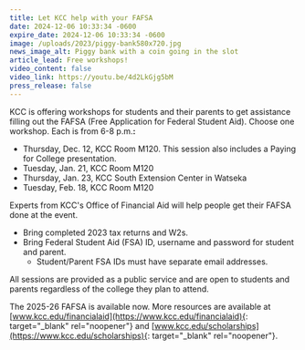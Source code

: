 ```yaml
---
title: Let KCC help with your FAFSA
date: 2024-12-06 10:33:34 -0600
expire_date: 2024-12-06 10:33:34 -0600
image: /uploads/2023/piggy-bank580x720.jpg
news_image_alt: Piggy bank with a coin going in the slot
article_lead: Free workshops!
video_content: false
video_link: https://youtu.be/4d2LkGjg5bM
press_release: false
---
```

KCC is offering workshops for students and their parents to get assistance filling out the FAFSA (Free Application for Federal Student Aid). Choose one workshop. Each is from 6-8 p.m.**\:**

* Thursday, Dec. 12, KCC Room M120. This session also includes a Paying for College presentation.
* Tuesday, Jan. 21, KCC Room M120
* Thursday, Jan. 23, KCC South Extension Center in Watseka
* Tuesday, Feb. 18, KCC Room M120

Experts from KCC's Office of Financial Aid will help people get their FAFSA done at the event.

* Bring completed 2023 tax returns and W2s.
* Bring Federal Student Aid (FSA) ID, username and password for student and parent.
  * Student/Parent FSA IDs must have separate email addresses.

All sessions are provided as a public service and are open to students and parents regardless of the college they plan to attend.

The 2025-26 FAFSA is available now. More resources are available at [www.kcc.edu/financialaid](https://www.kcc.edu/financialaid){: target="_blank" rel="noopener"} and [www.kcc.edu/scholarships](https://www.kcc.edu/scholarships){: target="_blank" rel="noopener"}.